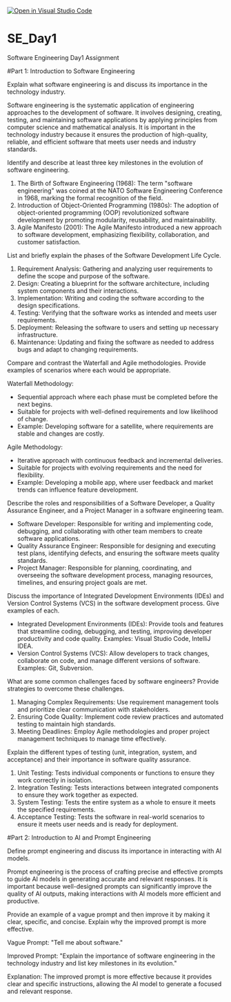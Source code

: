 [![Open in Visual Studio Code](https://classroom.github.com/assets/open-in-vscode-2e0aaae1b6195c2367325f4f02e2d04e9abb55f0b24a779b69b11b9e10269abc.svg)](https://classroom.github.com/online_ide?assignment_repo_id=18579801&assignment_repo_type=AssignmentRepo)
# SE_Day1
Software Engineering Day1 Assignment

#Part 1: Introduction to Software Engineering

Explain what software engineering is and discuss its importance in the technology industry.

Software engineering is the systematic application of engineering approaches to the development of software. It involves designing, creating, testing, and maintaining software applications by applying principles from computer science and mathematical analysis. It is important in the technology industry because it ensures the production of high-quality, reliable, and efficient software that meets user needs and industry standards.

Identify and describe at least three key milestones in the evolution of software engineering.

1. The Birth of Software Engineering (1968): The term "software engineering" was coined at the NATO Software Engineering Conference in 1968, marking the formal recognition of the field.
2. Introduction of Object-Oriented Programming (1980s): The adoption of object-oriented programming (OOP) revolutionized software development by promoting modularity, reusability, and maintainability.
3. Agile Manifesto (2001): The Agile Manifesto introduced a new approach to software development, emphasizing flexibility, collaboration, and customer satisfaction.

List and briefly explain the phases of the Software Development Life Cycle.

1. Requirement Analysis: Gathering and analyzing user requirements to define the scope and purpose of the software.
2. Design: Creating a blueprint for the software architecture, including system components and their interactions.
3. Implementation: Writing and coding the software according to the design specifications.
4. Testing: Verifying that the software works as intended and meets user requirements.
5. Deployment: Releasing the software to users and setting up necessary infrastructure.
6. Maintenance: Updating and fixing the software as needed to address bugs and adapt to changing requirements.

Compare and contrast the Waterfall and Agile methodologies. Provide examples of scenarios where each would be appropriate.

Waterfall Methodology:
- Sequential approach where each phase must be completed before the next begins.
- Suitable for projects with well-defined requirements and low likelihood of change.
- Example: Developing software for a satellite, where requirements are stable and changes are costly.

Agile Methodology:
- Iterative approach with continuous feedback and incremental deliveries.
- Suitable for projects with evolving requirements and the need for flexibility.
- Example: Developing a mobile app, where user feedback and market trends can influence feature development.

Describe the roles and responsibilities of a Software Developer, a Quality Assurance Engineer, and a Project Manager in a software engineering team.

- Software Developer: Responsible for writing and implementing code, debugging, and collaborating with other team members to create software applications.
- Quality Assurance Engineer: Responsible for designing and executing test plans, identifying defects, and ensuring the software meets quality standards.
- Project Manager: Responsible for planning, coordinating, and overseeing the software development process, managing resources, timelines, and ensuring project goals are met.

Discuss the importance of Integrated Development Environments (IDEs) and Version Control Systems (VCS) in the software development process. Give examples of each.

- Integrated Development Environments (IDEs): Provide tools and features that streamline coding, debugging, and testing, improving developer productivity and code quality. Examples: Visual Studio Code, IntelliJ IDEA.
- Version Control Systems (VCS): Allow developers to track changes, collaborate on code, and manage different versions of software. Examples: Git, Subversion.

What are some common challenges faced by software engineers? Provide strategies to overcome these challenges.

1. Managing Complex Requirements: Use requirement management tools and prioritize clear communication with stakeholders.
2. Ensuring Code Quality: Implement code review practices and automated testing to maintain high standards.
3. Meeting Deadlines: Employ Agile methodologies and proper project management techniques to manage time effectively.

Explain the different types of testing (unit, integration, system, and acceptance) and their importance in software quality assurance.

1. Unit Testing: Tests individual components or functions to ensure they work correctly in isolation.
2. Integration Testing: Tests interactions between integrated components to ensure they work together as expected.
3. System Testing: Tests the entire system as a whole to ensure it meets the specified requirements.
4. Acceptance Testing: Tests the software in real-world scenarios to ensure it meets user needs and is ready for deployment.

#Part 2: Introduction to AI and Prompt Engineering

Define prompt engineering and discuss its importance in interacting with AI models.

Prompt engineering is the process of crafting precise and effective prompts to guide AI models in generating accurate and relevant responses. It is important because well-designed prompts can significantly improve the quality of AI outputs, making interactions with AI models more efficient and productive.

Provide an example of a vague prompt and then improve it by making it clear, specific, and concise. Explain why the improved prompt is more effective.

Vague Prompt: "Tell me about software."

Improved Prompt: "Explain the importance of software engineering in the technology industry and list key milestones in its evolution."

Explanation: The improved prompt is more effective because it provides clear and specific instructions, allowing the AI model to generate a focused and relevant response.
